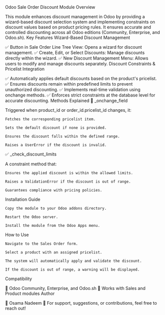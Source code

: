 Odoo Sale Order Discount Module
Overview

This module enhances discount management in Odoo by providing a wizard-based discount selection system and implementing constraints on discount values based on product pricing rules. It ensures accurate and controlled discounting across all Odoo editions (Community, Enterprise, and Odoo.sh).
Key Features
Wizard-Based Discount Management

✅ Button in Sale Order Line Tree View: Opens a wizard for discount management.
✅ Create, Edit, or Select Discounts: Manage discounts directly within the wizard.
✅ New Discount Management Menu: Allows users to modify and manage discounts separately.
Discount Constraints & Pricelist Integration

✅ Automatically applies default discounts based on the product's pricelist.
✅ Ensures discounts remain within predefined limits to prevent unauthorized discounting.
✅ Implements real-time validation using onchange methods.
✅ Enforces strict constraints at the database level for accurate discounting.
Methods Explained
🔄 _onchange_field

Triggered when product_id or order_id.pricelist_id changes, it:

    Fetches the corresponding pricelist item.

    Sets the default discount if none is provided.

    Ensures the discount falls within the defined range.

    Raises a UserError if the discount is invalid.

✅ _check_discount_limits

A constraint method that:

    Ensures the applied discount is within the allowed limits.

    Raises a ValidationError if the discount is out of range.

    Guarantees compliance with pricing policies.

Installation Guide

    Copy the module to your Odoo addons directory.

    Restart the Odoo server.

    Install the module from the Odoo Apps menu.

How to Use

    Navigate to the Sales Order form.

    Select a product with an assigned pricelist.

    The system will automatically apply and validate the discount.

    If the discount is out of range, a warning will be displayed.

Compatibility

🔹 Odoo Community, Enterprise, and Odoo.sh
🔹 Works with Sales and Product modules
Author

👤 Osama Nadeem
📩 For support, suggestions, or contributions, feel free to reach out!
